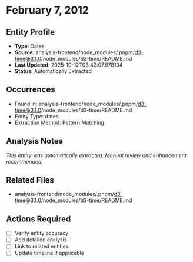# February 7, 2012

## Entity Profile
- **Type**: Dates
- **Source**: analysis-frontend/node_modules/.pnpm/d3-time@3.1.0/node_modules/d3-time/README.md
- **Last Updated**: 2025-10-12T03:42:07.878104
- **Status**: Automatically Extracted

## Occurrences
- Found in: analysis-frontend/node_modules/.pnpm/d3-time@3.1.0/node_modules/d3-time/README.md
- Entity Type: dates
- Extraction Method: Pattern Matching

## Analysis Notes
*This entity was automatically extracted. Manual review and enhancement recommended.*

## Related Files
- analysis-frontend/node_modules/.pnpm/d3-time@3.1.0/node_modules/d3-time/README.md

## Actions Required
- [ ] Verify entity accuracy
- [ ] Add detailed analysis
- [ ] Link to related entities
- [ ] Update timeline if applicable
